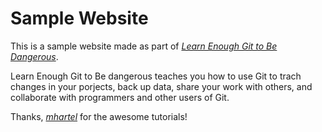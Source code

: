 # Sample Website

This is a sample website made as part of [*Learn Enough Git to Be Dangerous*](https://www.learnenough.com/course/learn_enough_git/).

Learn Enough Git to Be dangerous teaches you how to use Git to trach changes in your porjects, back up data, share your work with others, and collaborate with programmers and other users of Git.

Thanks, [*mhartel*](http://twitter.com/learnenough) for the awesome tutorials!